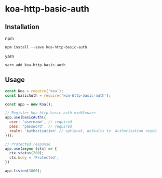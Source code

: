 # koa-http-basic-auth

## Installation

npm

```
npm install --save koa-http-basic-auth
```

yarn
```
yarn add koa-http-basic-auth
```

## Usage

```js
const Koa = require('koa');
const basicAuth = require('koa-http-basic-auth');

const app = new Koa();

// Register koa-http-basic-auth middleware
app.use(basicAuth({
  user: 'username', // required
  pass: 'password', // required
  realm: 'Authorization' // optional, defaults to 'Authorization required'
}));

// Protected response
app.use(async (ctx) => {
  ctx.status(200);
  ctx.body = 'Protected',
})

app.listen(3000);
```
